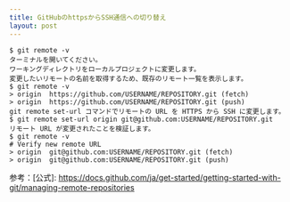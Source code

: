 ```yaml
---
title: GitHubのhttpsからSSH通信への切り替え
layout: post
---
```


```
$ git remote -v
ターミナルを開いてください。
ワーキングディレクトリをローカルプロジェクトに変更します。
変更したいリモートの名前を取得するため、既存のリモート一覧を表示します。
$ git remote -v
> origin  https://github.com/USERNAME/REPOSITORY.git (fetch)
> origin  https://github.com/USERNAME/REPOSITORY.git (push)
git remote set-url コマンドでリモートの URL を HTTPS から SSH に変更します。
$ git remote set-url origin git@github.com:USERNAME/REPOSITORY.git
リモート URL が変更されたことを検証します。
$ git remote -v
# Verify new remote URL
> origin  git@github.com:USERNAME/REPOSITORY.git (fetch)
> origin  git@github.com:USERNAME/REPOSITORY.git (push)
```

参考：[公式]: https://docs.github.com/ja/get-started/getting-started-with-git/managing-remote-repositories